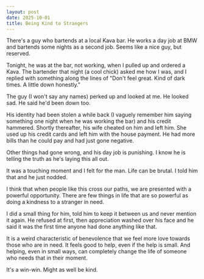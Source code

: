 ```yaml
---
layout: post
date: 2025-10-01
title: Being Kind to Strangers
---
```


There's a guy who bartends at a local Kava bar. He works a day job at BMW and bartends some nights as a second job. Seems like a nice guy, but reserved.

Tonight, he was at the bar, not working, when I pulled up and ordered a Kava. The bartender that night (a cool chick) asked me how I was, and I replied with something along the lines of "Don't feel great. Kind of dark times. A little down honestly."

The guy (I won't say any names) perked up and looked at me. He looked sad. He said he'd been down too. 

His identity had been stolen a while back (I vaguely remember him saying something one night when he was working the bar) and his credit hammered. Shortly thereafter, his wife cheated on him and left him. She used up his credit cards and left him with the house payment. He had more bills than he could pay and had just gone negative. 

Other things had gone wrong, and his day job is punishing. I know he is telling the truth as he's laying this all out. 

It was a touching moment and I felt for the man. Life can be brutal. I told him that and he just nodded. 

I think that when people like this cross our paths, we are presented with a powerful opportunity. There are few things in life that are so powerful as doing a kindness to a stranger in need.

I did a small thing for him, told him to keep it between us and never mention it again. He refused at first, then appreciation washed over his face and he said it was the first time anyone had done anything like that. 

It is a weird characteristic of benevolence that we feel more love towards those who are in need. It feels good to help, even if the help is small. And helping, even in small ways, can completely change the life of someone who needs that in their moment. 

It's a win-win. Might as well be kind. 
